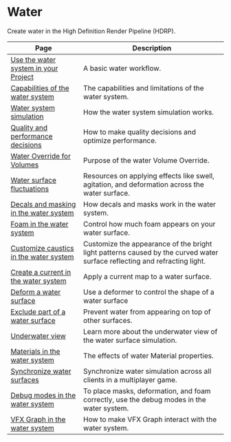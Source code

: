 # Water

Create water in the High Definition Render Pipeline (HDRP).

| Page                                                                                      | Description                                                           |
|-------------------------------------------------------------------------------------------|-----------------------------------------------------------------------|
| [Use the water system in your Project](water-use-the-water-system-in-your-project.md)     | A basic water workflow.                                               |
| [Capabilities of the water system](water-capabilities-of-the-water-system.md)             | The capabilities and limitations of the water system.                 |
| [Water system simulation](water-water-system-simulation.md)                               | How the water system simulation works.                                |
| [Quality and performance decisions](water-quality-and-performance-decisions.md)           | How to make quality decisions and optimize performance.               |
| [Water Override for Volumes](water-the-water-system-volume-override.md)                   | Purpose of the water Volume Override.                                 |
| [Water surface fluctuations](water-decals-masking-landing.md) | Resources on applying effects like swell, agitation, and deformation across the water surface. |
| [Decals and masking in the water system](water-decals-and-masking-in-the-water-system.md) | How decals and masks work in the water system.                                   |
| [Foam in the water system](water-foam-in-the-water-system.md)                             | Control how much foam appears on your water surface.                  |
| [Customize caustics in the water system](water-caustics-in-the-water-system.md)                     | Customize the appearance of the bright light patterns caused by the curved water surface reflecting and refracting light.         |
| [Create a current in the water system](water-create-a-current-in-the-water-system.md)     | Apply a current map to a water surface.                               |
| [Deform a water surface](water-deform-a-water-surface.md)                                 | Use a deformer to control the shape of a water surface                |
| [Exclude part of a water surface](water-exclude-part-of-the-water-surface.md)             | Prevent water from appearing on top of other surfaces.                |
| [Underwater view](water-underwater-view.md)                                               | Learn more about the underwater view of the water surface simulation. |
| [Materials in the water system](water-materials-in-the-water-system.md)                   | The effects of water Material properties.                             |
| [Synchronize water surfaces](synchronize-water-surfaces.md)                                              | Synchronize water simulation across all clients in a multiplayer game.                                      |
| [Debug modes in the water system](water-debug-mode.md)  | To place masks, deformation, and foam correctly, use the debug modes in the water system. |
| [VFX Graph in the water system](water-vfx-interaction.md)                                 | How to make VFX Graph interact with the water system.                |
